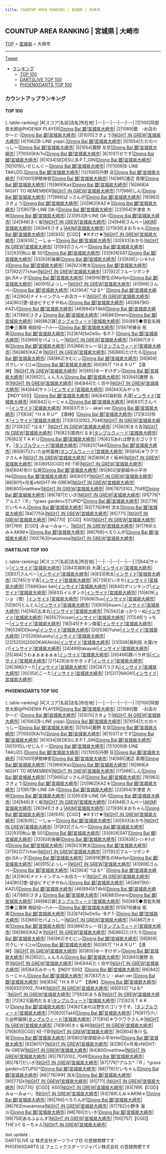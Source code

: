 ```yaml
---
title: COUNTUP AREA RANKING | 宮城県 | 大崎市
---
```

## COUNTUP AREA RANKING | 宮城県 | 大崎市

[TOP](/darts/rank/) > [宮城県](/darts/rank/宮城県/) > 大崎市

___

<a href="https://twitter.com/share?ref_src=twsrc%5Etfw" data-text="COUNTUP AREA RANKING | 宮城県大崎市" class="twitter-share-button" data-hashtags="DARTSLIVE,PHOENIXDARTS,darts,ダーツ" data-show-count="false">Tweet</a>

* [ランキング](#カウントアップランキング)
    * [TOP 100](#top-100)
    * [DARTSLIVE TOP 100](#dartslive-top-100)
    * [PHOENIXDARTS TOP 100](#phoenixdarts-top-100)

### カウントアップランキング

#### TOP 100



{:.table-ranking}
|#|スコア|名前|店名|所在地|
|---|---|---|---|---|
|1|1100|<span class="rank-name-pd">阿部悠太郎@PHOENIX PLAYER</span>|<a href="https://vs.phoenixdarts.com/jp/shop/shopDetailInfo/s_70649?s_seq=70649">Dining Bal 銀</a>|<a href="/darts/rank/宮城県/大崎市">宮城県大崎市</a>|
|2|1089|<span class="rank-name-pd">銀　-お店のか〜ど-</span>|<a href="https://vs.phoenixdarts.com/jp/shop/shopDetailInfo/s_70649?s_seq=70649">Dining Bal 銀</a>|<a href="/darts/rank/宮城県/大崎市">宮城県大崎市</a>|
|3|1070|<span class="rank-name-pd">さきょう</span>|<a href="https://vs.phoenixdarts.com/jp/shop/shopDetailInfo/s_10417?s_seq=10417">NIGHT IN GREW</a>|<a href="/darts/rank/宮城県/大崎市">宮城県大崎市</a>|
|4|1062|<span class="rank-name-pd">B-LINE yoppi.</span>|<a href="https://vs.phoenixdarts.com/jp/shop/shopDetailInfo/s_70649?s_seq=70649">Dining Bal 銀</a>|<a href="/darts/rank/宮城県/大崎市">宮城県大崎市</a>|
|5|1054|<span class="rank-name-pd">ただのべっしー</span>|<a href="https://vs.phoenixdarts.com/jp/shop/shopDetailInfo/s_70649?s_seq=70649">Dining Bal 銀</a>|<a href="/darts/rank/宮城県/大崎市">宮城県大崎市</a>|
|5|1054|<span class="rank-name-pd"><span class="pro-icon-pd"></span>鹿野 左京</span>|<a href="https://vs.phoenixdarts.com/jp/shop/shopDetailInfo/s_70649?s_seq=70649">Dining Bal 銀</a>|<a href="/darts/rank/宮城県/大崎市">宮城県大崎市</a>|
|7|1050|<span class="rank-name-pd">KAiTo</span>|<a href="https://vs.phoenixdarts.com/jp/shop/shopDetailInfo/s_70649?s_seq=70649">Dining Bal 銀</a>|<a href="/darts/rank/宮城県/大崎市">宮城県大崎市</a>|
|8|1037|<span class="rank-name-pd">せです</span>|<a href="https://vs.phoenixdarts.com/jp/shop/shopDetailInfo/s_70649?s_seq=70649">Dining Bal 銀</a>|<a href="/darts/rank/宮城県/大崎市">宮城県大崎市</a>|
|9|1034|<span class="rank-name-pd">SEDESU_B.P.T_GIN</span>|<a href="https://vs.phoenixdarts.com/jp/shop/shopDetailInfo/s_70649?s_seq=70649">Dining Bal 銀</a>|<a href="/darts/rank/宮城県/大崎市">宮城県大崎市</a>|
|10|1015|<span class="rank-name-pd">いせじんぐー</span>|<a href="https://vs.phoenixdarts.com/jp/shop/shopDetailInfo/s_70649?s_seq=70649">Dining Bal 銀</a>|<a href="/darts/rank/宮城県/大崎市">宮城県大崎市</a>|
|11|1009|<span class="rank-name-pd">B-LINE TAKUZO.</span>|<a href="https://vs.phoenixdarts.com/jp/shop/shopDetailInfo/s_70649?s_seq=70649">Dining Bal 銀</a>|<a href="/darts/rank/宮城県/大崎市">宮城県大崎市</a>|
|12|1005|<span class="rank-name-pd"><span class="pro-icon-pd"></span>丹野 亘</span>|<a href="https://vs.phoenixdarts.com/jp/shop/shopDetailInfo/s_70649?s_seq=70649">Dining Bal 銀</a>|<a href="/darts/rank/宮城県/大崎市">宮城県大崎市</a>|
|13|1001|<span class="rank-name-pd">伊勢神宮</span>|<a href="https://vs.phoenixdarts.com/jp/shop/shopDetailInfo/s_70649?s_seq=70649">Dining Bal 銀</a>|<a href="/darts/rank/宮城県/大崎市">宮城県大崎市</a>|
|14|985|<span class="rank-name-pd">渡辺 真理</span>|<a href="https://vs.phoenixdarts.com/jp/shop/shopDetailInfo/s_70649?s_seq=70649">Dining Bal 銀</a>|<a href="/darts/rank/宮城県/大崎市">宮城県大崎市</a>|
|15|969|<span class="rank-name-pd">Kaz</span>|<a href="https://vs.phoenixdarts.com/jp/shop/shopDetailInfo/s_70649?s_seq=70649">Dining Bal 銀</a>|<a href="/darts/rank/宮城県/大崎市">宮城県大崎市</a>|
|16|968|<span class="rank-name-pd">A NIGHT TO REMEMBER</span>|<a href="https://vs.phoenixdarts.com/jp/shop/shopDetailInfo/s_10417?s_seq=10417">NIGHT IN GREW</a>|<a href="/darts/rank/宮城県/大崎市">宮城県大崎市</a>|
|17|966|<span class="rank-name-pd">しん</span>|<a href="https://vs.phoenixdarts.com/jp/shop/shopDetailInfo/s_70649?s_seq=70649">Dining Bal 銀</a>|<a href="/darts/rank/宮城県/大崎市">宮城県大崎市</a>|
|17|966|<span class="rank-name-pd">ばっさん＠</span>|<a href="https://vs.phoenixdarts.com/jp/shop/shopDetailInfo/s_70649?s_seq=70649">Dining Bal 銀</a>|<a href="/darts/rank/宮城県/大崎市">宮城県大崎市</a>|
|19|963|<span class="rank-name-pd">さきょう</span>|<a href="https://vs.phoenixdarts.com/jp/shop/shopDetailInfo/s_70649?s_seq=70649">Dining Bal 銀</a>|<a href="/darts/rank/宮城県/大崎市">宮城県大崎市</a>|
|20|962|<span class="rank-name-pd">KAZ☆</span>|<a href="https://vs.phoenixdarts.com/jp/shop/shopDetailInfo/s_70649?s_seq=70649">Dining Bal 銀</a>|<a href="/darts/rank/宮城県/大崎市">宮城県大崎市</a>|
|21|957|<span class="rank-name-pd">B-LINE  DA-I</span>|<a href="https://vs.phoenixdarts.com/jp/shop/shopDetailInfo/s_70649?s_seq=70649">Dining Bal 銀</a>|<a href="/darts/rank/宮城県/大崎市">宮城県大崎市</a>|
|22|954|<span class="rank-name-pd">宇津宮 大地</span>|<a href="https://vs.phoenixdarts.com/jp/shop/shopDetailInfo/s_70649?s_seq=70649">Dining Bal 銀</a>|<a href="/darts/rank/宮城県/大崎市">宮城県大崎市</a>|
|23|953|<span class="rank-name-pd">B-LINE DA-I</span>|<a href="https://vs.phoenixdarts.com/jp/shop/shopDetailInfo/s_70649?s_seq=70649">Dining Bal 銀</a>|<a href="/darts/rank/宮城県/大崎市">宮城県大崎市</a>|
|24|948|<span class="rank-name-pd">きく坂</span>|<a href="https://vs.phoenixdarts.com/jp/shop/shopDetailInfo/s_10417?s_seq=10417">NIGHT IN GREW</a>|<a href="/darts/rank/宮城県/大崎市">宮城県大崎市</a>|
|24|948|<span class="rank-name-pd">さんぺー</span>|<a href="https://vs.phoenixdarts.com/jp/shop/shopDetailInfo/s_94893?s_seq=94893">AKIM</a>|<a href="/darts/rank/宮城県/大崎市">宮城県大崎市</a>|
|26|941|<span class="rank-name-pd">さきょ</span>|<a href="https://vs.phoenixdarts.com/jp/shop/shopDetailInfo/s_94893?s_seq=94893">AKIM</a>|<a href="/darts/rank/宮城県/大崎市">宮城県大崎市</a>|
|27|936|<span class="rank-name-pd">まおちゃん</span>|<a href="https://vs.phoenixdarts.com/jp/shop/shopDetailInfo/s_70649?s_seq=70649">Dining Bal 銀</a>|<a href="/darts/rank/宮城県/大崎市">宮城県大崎市</a>|
|28|935|<span class="rank-name-pd">【CGD】★Kすけ★</span>|<a href="https://vs.phoenixdarts.com/jp/shop/shopDetailInfo/s_10417?s_seq=10417">NIGHT IN GREW</a>|<a href="/darts/rank/宮城県/大崎市">宮城県大崎市</a>|
|28|935|<span class="rank-name-pd">こーしゅー</span>|<a href="https://vs.phoenixdarts.com/jp/shop/shopDetailInfo/s_70649?s_seq=70649">Dining Bal 銀</a>|<a href="/darts/rank/宮城県/大崎市">宮城県大崎市</a>|
|30|933|<span class="rank-name-pd">おかち</span>|<a href="https://vs.phoenixdarts.com/jp/shop/shopDetailInfo/s_10417?s_seq=10417">NIGHT IN GREW</a>|<a href="/darts/rank/宮城県/大崎市">宮城県大崎市</a>|
|31|932|<span class="rank-name-pd">さんぺー</span>|<a href="https://vs.phoenixdarts.com/jp/shop/shopDetailInfo/s_70649?s_seq=70649">Dining Bal 銀</a>|<a href="/darts/rank/宮城県/大崎市">宮城県大崎市</a>|
|32|931|<span class="rank-name-pd">秋山 敏  501</span>|<a href="https://vs.phoenixdarts.com/jp/shop/shopDetailInfo/s_70649?s_seq=70649">Dining Bal 銀</a>|<a href="/darts/rank/宮城県/大崎市">宮城県大崎市</a>|
|33|928|<span class="rank-name-pd">SAT</span>|<a href="https://vs.phoenixdarts.com/jp/shop/shopDetailInfo/s_70649?s_seq=70649">Dining Bal 銀</a>|<a href="/darts/rank/宮城県/大崎市">宮城県大崎市</a>|
|33|928|<span class="rank-name-pd">後藤</span>|<a href="https://vs.phoenixdarts.com/jp/shop/shopDetailInfo/s_70649?s_seq=70649">Dining Bal 銀</a>|<a href="/darts/rank/宮城県/大崎市">宮城県大崎市</a>|
|33|928|<span class="rank-name-pd">ｺｰｼﾝ☆ﾁｮｾﾖ</span>|<a href="https://vs.phoenixdarts.com/jp/shop/shopDetailInfo/s_70649?s_seq=70649">Dining Bal 銀</a>|<a href="/darts/rank/宮城県/大崎市">宮城県大崎市</a>|
|36|923|<span class="rank-name-pd">修太</span>|<a href="https://vs.phoenixdarts.com/jp/shop/shopDetailInfo/s_70649?s_seq=70649">Dining Bal 銀</a>|<a href="/darts/rank/宮城県/大崎市">宮城県大崎市</a>|
|37|922|<span class="rank-name-pd">77chan</span>|<a href="https://vs.phoenixdarts.com/jp/shop/shopDetailInfo/s_10417?s_seq=10417">NIGHT IN GREW</a>|<a href="/darts/rank/宮城県/大崎市">宮城県大崎市</a>|
|37|922|<span class="rank-name-pd">フルーツポンチ@LiSAッ子</span>|<a href="https://vs.phoenixdarts.com/jp/shop/shopDetailInfo/s_70649?s_seq=70649">Dining Bal 銀</a>|<a href="/darts/rank/宮城県/大崎市">宮城県大崎市</a>|
|39|916|<span class="rank-name-pd">野生のMarilyn</span>|<a href="https://vs.phoenixdarts.com/jp/shop/shopDetailInfo/s_70649?s_seq=70649">Dining Bal 銀</a>|<a href="/darts/rank/宮城県/大崎市">宮城県大崎市</a>|
|40|915|<span class="rank-name-pd">よっしー</span>|<a href="https://vs.phoenixdarts.com/jp/shop/shopDetailInfo/s_10417?s_seq=10417">NIGHT IN GREW</a>|<a href="/darts/rank/宮城県/大崎市">宮城県大崎市</a>|
|41|906|<span class="rank-name-pd">さんぺ~</span>|<a href="https://vs.phoenixdarts.com/jp/shop/shopDetailInfo/s_70649?s_seq=70649">Dining Bal 銀</a>|<a href="/darts/rank/宮城県/大崎市">宮城県大崎市</a>|
|42|904|<span class="rank-name-pd">‪ﾟ†はる† ﾟ</span>|<a href="https://vs.phoenixdarts.com/jp/shop/shopDetailInfo/s_70649?s_seq=70649">Dining Bal 銀</a>|<a href="/darts/rank/宮城県/大崎市">宮城県大崎市</a>|
|42|904|<span class="rank-name-pd">ナイトイングルーお店カード</span>|<a href="https://vs.phoenixdarts.com/jp/shop/shopDetailInfo/s_10417?s_seq=10417">NIGHT IN GREW</a>|<a href="/darts/rank/宮城県/大崎市">宮城県大崎市</a>|
|44|902|<span class="rank-name-pd">使-徒@ビチビチやねん</span>|<a href="https://vs.phoenixdarts.com/jp/shop/shopDetailInfo/s_70649?s_seq=70649">Dining Bal 銀</a>|<a href="/darts/rank/宮城県/大崎市">宮城県大崎市</a>|
|45|897|<span class="rank-name-pd">KG-KAZU</span>|<a href="https://vs.phoenixdarts.com/jp/shop/shopDetailInfo/s_70649?s_seq=70649">Dining Bal 銀</a>|<a href="/darts/rank/宮城県/大崎市">宮城県大崎市</a>|
|46|894|<span class="rank-name-pd">δT4kδ</span>|<a href="https://vs.phoenixdarts.com/jp/shop/shopDetailInfo/s_70649?s_seq=70649">Dining Bal 銀</a>|<a href="/darts/rank/宮城県/大崎市">宮城県大崎市</a>|
|47|885|<span class="rank-name-pd">さきょ</span>|<a href="https://vs.phoenixdarts.com/jp/shop/shopDetailInfo/s_70649?s_seq=70649">Dining Bal 銀</a>|<a href="/darts/rank/宮城県/大崎市">宮城県大崎市</a>|
|48|883|<span class="rank-name-pd">mero</span>|<a href="https://vs.phoenixdarts.com/jp/shop/shopDetailInfo/s_70649?s_seq=70649">Dining Bal 銀</a>|<a href="/darts/rank/宮城県/大崎市">宮城県大崎市</a>|
|49|882|<span class="rank-name-pd">甚</span>|<a href="https://vs.phoenixdarts.com/jp/shop/shopDetailInfo/s_90076?s_seq=90076">タンブルウィード</a>|<a href="/darts/rank/宮城県/大崎市">宮城県大崎市</a>|
|50|881|<span class="rank-name-pd">◆青髭矢賊団◆三番隊 相談役―ｱｯｷｰ―</span>|<a href="https://vs.phoenixdarts.com/jp/shop/shopDetailInfo/s_70649?s_seq=70649">Dining Bal 銀</a>|<a href="/darts/rank/宮城県/大崎市">宮城県大崎市</a>|
|51|879|<span class="rank-name-pd">蜂谷 拓美</span>|<a href="https://vs.phoenixdarts.com/jp/shop/shopDetailInfo/s_70649?s_seq=70649">Dining Bal 銀</a>|<a href="/darts/rank/宮城県/大崎市">宮城県大崎市</a>|
|52|874|<span class="rank-name-pd">SeDeSu  -B.P.T-</span>|<a href="https://vs.phoenixdarts.com/jp/shop/shopDetailInfo/s_70649?s_seq=70649">Dining Bal 銀</a>|<a href="/darts/rank/宮城県/大崎市">宮城県大崎市</a>|
|53|869|<span class="rank-name-pd">セパよっしー</span>|<a href="https://vs.phoenixdarts.com/jp/shop/shopDetailInfo/s_10417?s_seq=10417">NIGHT IN GREW</a>|<a href="/darts/rank/宮城県/大崎市">宮城県大崎市</a>|
|54|867|<span class="rank-name-pd">きく坂</span>|<a href="https://vs.phoenixdarts.com/jp/shop/shopDetailInfo/s_70649?s_seq=70649">Dining Bal 銀</a>|<a href="/darts/rank/宮城県/大崎市">宮城県大崎市</a>|
|55|866|<span class="rank-name-pd">カレー豆</span>|<a href="https://vs.phoenixdarts.com/jp/shop/shopDetailInfo/s_90076?s_seq=90076">タンブルウィード</a>|<a href="/darts/rank/宮城県/大崎市">宮城県大崎市</a>|
|56|865|<span class="rank-name-pd">KAZ☆</span>|<a href="https://vs.phoenixdarts.com/jp/shop/shopDetailInfo/s_10417?s_seq=10417">NIGHT IN GREW</a>|<a href="/darts/rank/宮城県/大崎市">宮城県大崎市</a>|
|56|865|<span class="rank-name-pd">たけたろ</span>|<a href="https://vs.phoenixdarts.com/jp/shop/shopDetailInfo/s_70649?s_seq=70649">Dining Bal 銀</a>|<a href="/darts/rank/宮城県/大崎市">宮城県大崎市</a>|
|58|862|<span class="rank-name-pd">きむにぃ</span>|<a href="https://vs.phoenixdarts.com/jp/shop/shopDetailInfo/s_70649?s_seq=70649">Dining Bal 銀</a>|<a href="/darts/rank/宮城県/大崎市">宮城県大崎市</a>|
|59|859|<span class="rank-name-pd">ガク(｡-∀-)ﾆﾋｗ</span>|<a href="https://vs.phoenixdarts.com/jp/shop/shopDetailInfo/s_70649?s_seq=70649">Dining Bal 銀</a>|<a href="/darts/rank/宮城県/大崎市">宮城県大崎市</a>|
|60|857|<span class="rank-name-pd">ﾟ†ＨＡＲＵ†ﾟ【酒神】</span>|<a href="https://vs.phoenixdarts.com/jp/shop/shopDetailInfo/s_10417?s_seq=10417">NIGHT IN GREW</a>|<a href="/darts/rank/宮城県/大崎市">宮城県大崎市</a>|
|61|855|<span class="rank-name-pd">ゆーすけポン</span>|<a href="https://vs.phoenixdarts.com/jp/shop/shopDetailInfo/s_70649?s_seq=70649">Dining Bal 銀</a>|<a href="/darts/rank/宮城県/大崎市">宮城県大崎市</a>|
|62|852|<span class="rank-name-pd">しぇんろん</span>|<a href="https://vs.phoenixdarts.com/jp/shop/shopDetailInfo/s_70649?s_seq=70649">Dining Bal 銀</a>|<a href="/darts/rank/宮城県/大崎市">宮城県大崎市</a>|
|63|845|<span class="rank-name-pd"><span class="pro-icon-pd"></span>鹿野 左京</span>|<a href="https://vs.phoenixdarts.com/jp/shop/shopDetailInfo/s_10417?s_seq=10417">NIGHT IN GREW</a>|<a href="/darts/rank/宮城県/大崎市">宮城県大崎市</a>|
|64|844|<span class="rank-name-pd">たく坊や</span>|<a href="https://vs.phoenixdarts.com/jp/shop/shopDetailInfo/s_10417?s_seq=10417">NIGHT IN GREW</a>|<a href="/darts/rank/宮城県/大崎市">宮城県大崎市</a>|
|64|844|<span class="rank-name-dl">サトシ</span>|<a href="https://search.dartslive.com/jp/shop/e9b324552d01015a0d9b047a20a7ba1e">インサイド</a>|<a href="/darts/rank/宮城県/大崎市">宮城県大崎市</a>|
|66|843|<span class="rank-name-pd">みやっち【INDY&#x27;SSS】</span>|<a href="https://vs.phoenixdarts.com/jp/shop/shopDetailInfo/s_70649?s_seq=70649">Dining Bal 銀</a>|<a href="/darts/rank/宮城県/大崎市">宮城県大崎市</a>|
|66|843|<span class="rank-name-dl">祖利目 大晟</span>|<a href="https://search.dartslive.com/jp/shop/e9b324552d01015a0d9b047a20a7ba1e">インサイド</a>|<a href="/darts/rank/宮城県/大崎市">宮城県大崎市</a>|
|68|842|<span class="rank-name-pd">らーじゃん</span>|<a href="https://vs.phoenixdarts.com/jp/shop/shopDetailInfo/s_70649?s_seq=70649">Dining Bal 銀</a>|<a href="/darts/rank/宮城県/大崎市">宮城県大崎市</a>|
|69|837|<span class="rank-name-dl">さんぺー</span>|<a href="https://search.dartslive.com/jp/shop/e9b324552d01015a0d9b047a20a7ba1e">インサイド</a>|<a href="/darts/rank/宮城県/大崎市">宮城県大崎市</a>|
|69|837|<span class="rank-name-pd">カン・akari ver.</span>|<a href="https://vs.phoenixdarts.com/jp/shop/shopDetailInfo/s_70649?s_seq=70649">Dining Bal 銀</a>|<a href="/darts/rank/宮城県/大崎市">宮城県大崎市</a>|
|71|834|<span class="rank-name-pd">ﾟ†ＨＡＲＵ†ﾟ【酒神】</span>|<a href="https://vs.phoenixdarts.com/jp/shop/shopDetailInfo/s_70649?s_seq=70649">Dining Bal 銀</a>|<a href="/darts/rank/宮城県/大崎市">宮城県大崎市</a>|
|72|833|<span class="rank-name-dl">伶太</span>|<a href="https://search.dartslive.com/jp/shop/e9b324552d01015a0d9b047a20a7ba1e">インサイド</a>|<a href="/darts/rank/宮城県/大崎市">宮城県大崎市</a>|
|73|832|<span class="rank-name-pd">0102_7048</span>|<a href="https://vs.phoenixdarts.com/jp/shop/shopDetailInfo/s_10417?s_seq=10417">NIGHT IN GREW</a>|<a href="/darts/rank/宮城県/大崎市">宮城県大崎市</a>|
|73|832|<span class="rank-name-pd">‪ﾟ†はる† ﾟ</span>|<a href="https://vs.phoenixdarts.com/jp/shop/shopDetailInfo/s_10417?s_seq=10417">NIGHT IN GREW</a>|<a href="/darts/rank/宮城県/大崎市">宮城県大崎市</a>|
|75|829|<span class="rank-name-pd">まろ吉</span>|<a href="https://vs.phoenixdarts.com/jp/shop/shopDetailInfo/s_10417?s_seq=10417">NIGHT IN GREW</a>|<a href="/darts/rank/宮城県/大崎市">宮城県大崎市</a>|
|76|823|<span class="rank-name-pd">筋肉だるま</span>|<a href="https://vs.phoenixdarts.com/jp/shop/shopDetailInfo/s_90076?s_seq=90076">タンブルウィード</a>|<a href="/darts/rank/宮城県/大崎市">宮城県大崎市</a>|
|76|823|<span class="rank-name-pd">ＴＡＫＵ</span>|<a href="https://vs.phoenixdarts.com/jp/shop/shopDetailInfo/s_70649?s_seq=70649">Dining Bal 銀</a>|<a href="/darts/rank/宮城県/大崎市">宮城県大崎市</a>|
|78|821|<span class="rank-name-pd">あれは野生のゴリラです。</span>|<a href="https://vs.phoenixdarts.com/jp/shop/shopDetailInfo/s_90076?s_seq=90076">タンブルウィード</a>|<a href="/darts/rank/宮城県/大崎市">宮城県大崎市</a>|
|79|820|<span class="rank-name-pd">Takδ</span>|<a href="https://vs.phoenixdarts.com/jp/shop/shopDetailInfo/s_70649?s_seq=70649">Dining Bal 銀</a>|<a href="/darts/rank/宮城県/大崎市">宮城県大崎市</a>|
|80|817|<span class="rank-name-pd">けいた@熊猫族</span>|<a href="https://vs.phoenixdarts.com/jp/shop/shopDetailInfo/s_90076?s_seq=90076">タンブルウィード</a>|<a href="/darts/rank/宮城県/大崎市">宮城県大崎市</a>|
|81|814|<span class="rank-name-pd">☆ワクワクさん☆</span>|<a href="https://vs.phoenixdarts.com/jp/shop/shopDetailInfo/s_10417?s_seq=10417">NIGHT IN GREW</a>|<a href="/darts/rank/宮城県/大崎市">宮城県大崎市</a>|
|82|809|<span class="rank-name-pd">きく坂46</span>|<a href="https://vs.phoenixdarts.com/jp/shop/shopDetailInfo/s_10417?s_seq=10417">NIGHT IN GREW</a>|<a href="/darts/rank/宮城県/大崎市">宮城県大崎市</a>|
|83|805|<span class="rank-name-pd">[CGD] KE-T@</span>|<a href="https://vs.phoenixdarts.com/jp/shop/shopDetailInfo/s_10417?s_seq=10417">NIGHT IN GREW</a>|<a href="/darts/rank/宮城県/大崎市">宮城県大崎市</a>|
|84|804|<span class="rank-name-pd"><span class="pro-icon-pd"></span>寺川 弘晃</span>|<a href="https://vs.phoenixdarts.com/jp/shop/shopDetailInfo/s_70649?s_seq=70649">Dining Bal 銀</a>|<a href="/darts/rank/宮城県/大崎市">宮城県大崎市</a>|
|85|802|<span class="rank-name-pd">安部組㊥小平㊥Hei</span>|<a href="https://vs.phoenixdarts.com/jp/shop/shopDetailInfo/s_70649?s_seq=70649">Dining Bal 銀</a>|<a href="/darts/rank/宮城県/大崎市">宮城県大崎市</a>|
|86|801|<span class="rank-name-pd">Y</span>|<a href="https://vs.phoenixdarts.com/jp/shop/shopDetailInfo/s_10417?s_seq=10417">NIGHT IN GREW</a>|<a href="/darts/rank/宮城県/大崎市">宮城県大崎市</a>|
|86|801|<span class="rank-name-pd">⭐︎月兎⭐︎NIGHT-IN-GREW</span>|<a href="https://vs.phoenixdarts.com/jp/shop/shopDetailInfo/s_10417?s_seq=10417">NIGHT IN GREW</a>|<a href="/darts/rank/宮城県/大崎市">宮城県大崎市</a>|
|88|800|<span class="rank-name-pd">matthew</span>|<a href="https://vs.phoenixdarts.com/jp/shop/shopDetailInfo/s_10417?s_seq=10417">NIGHT IN GREW</a>|<a href="/darts/rank/宮城県/大崎市">宮城県大崎市</a>|
|89|787|<span class="rank-name-pd">0102_7048</span>|<a href="https://vs.phoenixdarts.com/jp/shop/shopDetailInfo/s_70649?s_seq=70649">Dining Bal 銀</a>|<a href="/darts/rank/宮城県/大崎市">宮城県大崎市</a>|
|89|787|<span class="rank-name-pd">だいき</span>|<a href="https://vs.phoenixdarts.com/jp/shop/shopDetailInfo/s_10417?s_seq=10417">NIGHT IN GREW</a>|<a href="/darts/rank/宮城県/大崎市">宮城県大崎市</a>|
|91|779|<span class="rank-name-pd">†アルエ†『Ｒ』†grass garden×STUPID†</span>|<a href="https://vs.phoenixdarts.com/jp/shop/shopDetailInfo/s_70649?s_seq=70649">Dining Bal 銀</a>|<a href="/darts/rank/宮城県/大崎市">宮城県大崎市</a>|
|92|776|<span class="rank-name-pd">だいちゃん</span>|<a href="https://vs.phoenixdarts.com/jp/shop/shopDetailInfo/s_70649?s_seq=70649">Dining Bal 銀</a>|<a href="/darts/rank/宮城県/大崎市">宮城県大崎市</a>|
|92|776|<span class="rank-name-pd">中村 涼太</span>|<a href="https://vs.phoenixdarts.com/jp/shop/shopDetailInfo/s_70649?s_seq=70649">Dining Bal 銀</a>|<a href="/darts/rank/宮城県/大崎市">宮城県大崎市</a>|
|94|775|<span class="rank-name-pd">k</span>|<a href="https://vs.phoenixdarts.com/jp/shop/shopDetailInfo/s_10417?s_seq=10417">NIGHT IN GREW</a>|<a href="/darts/rank/宮城県/大崎市">宮城県大崎市</a>|
|95|771|<span class="rank-name-pd">.</span>|<a href="https://vs.phoenixdarts.com/jp/shop/shopDetailInfo/s_10417?s_seq=10417">NIGHT IN GREW</a>|<a href="/darts/rank/宮城県/大崎市">宮城県大崎市</a>|
|96|770|<span class="rank-name-pd">【CGD】K00</span>|<a href="https://vs.phoenixdarts.com/jp/shop/shopDetailInfo/s_10417?s_seq=10417">NIGHT IN GREW</a>|<a href="/darts/rank/宮城県/大崎市">宮城県大崎市</a>|
|97|769|<span class="rank-name-pd">【CGD】みゅーみゅー。</span>|<a href="https://vs.phoenixdarts.com/jp/shop/shopDetailInfo/s_10417?s_seq=10417">NIGHT IN GREW</a>|<a href="/darts/rank/宮城県/大崎市">宮城県大崎市</a>|
|97|769|<span class="rank-name-pd">えみ＊AKIM＊</span>|<a href="https://vs.phoenixdarts.com/jp/shop/shopDetailInfo/s_70649?s_seq=70649">Dining Bal 銀</a>|<a href="/darts/rank/宮城県/大崎市">宮城県大崎市</a>|
|99|768|<span class="rank-name-pd">べろりんが</span>|<a href="https://vs.phoenixdarts.com/jp/shop/shopDetailInfo/s_70649?s_seq=70649">Dining Bal 銀</a>|<a href="/darts/rank/宮城県/大崎市">宮城県大崎市</a>|
|100|763|<span class="rank-name-pd">masamasa</span>|<a href="https://vs.phoenixdarts.com/jp/shop/shopDetailInfo/s_10417?s_seq=10417">NIGHT IN GREW</a>|<a href="/darts/rank/宮城県/大崎市">宮城県大崎市</a>|


#### DARTSLIVE TOP 100



{:.table-ranking}
|#|スコア|名前|店名|所在地|
|---|---|---|---|---|
|1|844|<span class="rank-name-dl">サトシ</span>|<a href="https://search.dartslive.com/jp/shop/e9b324552d01015a0d9b047a20a7ba1e">インサイド</a>|<a href="/darts/rank/宮城県/大崎市">宮城県大崎市</a>|
|2|843|<span class="rank-name-dl">祖利目 大晟</span>|<a href="https://search.dartslive.com/jp/shop/e9b324552d01015a0d9b047a20a7ba1e">インサイド</a>|<a href="/darts/rank/宮城県/大崎市">宮城県大崎市</a>|
|3|837|<span class="rank-name-dl">さんぺー</span>|<a href="https://search.dartslive.com/jp/shop/e9b324552d01015a0d9b047a20a7ba1e">インサイド</a>|<a href="/darts/rank/宮城県/大崎市">宮城県大崎市</a>|
|4|833|<span class="rank-name-dl">伶太</span>|<a href="https://search.dartslive.com/jp/shop/e9b324552d01015a0d9b047a20a7ba1e">インサイド</a>|<a href="/darts/rank/宮城県/大崎市">宮城県大崎市</a>|
|5|745|<span class="rank-name-dl">カマ吉</span>|<a href="https://search.dartslive.com/jp/shop/e9b324552d01015a0d9b047a20a7ba1e">インサイド</a>|<a href="/darts/rank/宮城県/大崎市">宮城県大崎市</a>|
|6|729|<span class="rank-name-dl">だいきち</span>|<a href="https://search.dartslive.com/jp/shop/e9b324552d01015a0d9b047a20a7ba1e">インサイド</a>|<a href="/darts/rank/宮城県/大崎市">宮城県大崎市</a>|
|7|686|<span class="rank-name-dl">ken ken</span>|<a href="https://search.dartslive.com/jp/shop/e9b324552d01015a0d9b047a20a7ba1e">インサイド</a>|<a href="/darts/rank/宮城県/大崎市">宮城県大崎市</a>|
|8|640|<span class="rank-name-dl">ポリンキング</span>|<a href="https://search.dartslive.com/jp/shop/e9b324552d01015a0d9b047a20a7ba1e">インサイド</a>|<a href="/darts/rank/宮城県/大崎市">宮城県大崎市</a>|
|9|633|<span class="rank-name-dl">イルダンホ</span>|<a href="https://search.dartslive.com/jp/shop/e9b324552d01015a0d9b047a20a7ba1e">インサイド</a>|<a href="/darts/rank/宮城県/大崎市">宮城県大崎市</a>|
|10|609|<span class="rank-name-dl">ょぃｐ（借）</span>|<a href="https://search.dartslive.com/jp/shop/e9b324552d01015a0d9b047a20a7ba1e">インサイド</a>|<a href="/darts/rank/宮城県/大崎市">宮城県大崎市</a>|
|11|606|<span class="rank-name-dl">Suu</span>|<a href="https://search.dartslive.com/jp/shop/e9b324552d01015a0d9b047a20a7ba1e">インサイド</a>|<a href="/darts/rank/宮城県/大崎市">宮城県大崎市</a>|
|12|601|<span class="rank-name-dl">とんとん</span>|<a href="https://search.dartslive.com/jp/shop/e9b324552d01015a0d9b047a20a7ba1e">インサイド</a>|<a href="/darts/rank/宮城県/大崎市">宮城県大崎市</a>|
|13|600|<span class="rank-name-dl">Asami.</span>|<a href="https://search.dartslive.com/jp/shop/e9b324552d01015a0d9b047a20a7ba1e">インサイド</a>|<a href="/darts/rank/宮城県/大崎市">宮城県大崎市</a>|
|14|592|<span class="rank-name-dl">五本丸</span>|<a href="https://search.dartslive.com/jp/shop/e9b324552d01015a0d9b047a20a7ba1e">インサイド</a>|<a href="/darts/rank/宮城県/大崎市">宮城県大崎市</a>|
|15|562|<span class="rank-name-dl">あっかりーぬ</span>|<a href="https://search.dartslive.com/jp/shop/e9b324552d01015a0d9b047a20a7ba1e">インサイド</a>|<a href="/darts/rank/宮城県/大崎市">宮城県大崎市</a>|
|16|557|<span class="rank-name-dl">Ocean</span>|<a href="https://search.dartslive.com/jp/shop/e9b324552d01015a0d9b047a20a7ba1e">インサイド</a>|<a href="/darts/rank/宮城県/大崎市">宮城県大崎市</a>|
|17|549|<span class="rank-name-dl">うっちー</span>|<a href="https://search.dartslive.com/jp/shop/e9b324552d01015a0d9b047a20a7ba1e">インサイド</a>|<a href="/darts/rank/宮城県/大崎市">宮城県大崎市</a>|
|18|545|<span class="rank-name-dl">チキン南蛮</span>|<a href="https://search.dartslive.com/jp/shop/e9b324552d01015a0d9b047a20a7ba1e">インサイド</a>|<a href="/darts/rank/宮城県/大崎市">宮城県大崎市</a>|
|19|539|<span class="rank-name-dl">DDkong</span>|<a href="https://search.dartslive.com/jp/shop/e9b324552d01015a0d9b047a20a7ba1e">インサイド</a>|<a href="/darts/rank/宮城県/大崎市">宮城県大崎市</a>|
|20|536|<span class="rank-name-dl">Yuhei</span>|<a href="https://search.dartslive.com/jp/shop/e9b324552d01015a0d9b047a20a7ba1e">インサイド</a>|<a href="/darts/rank/宮城県/大崎市">宮城県大崎市</a>|
|21|528|<span class="rank-name-dl">bluesky</span>|<a href="https://search.dartslive.com/jp/shop/e9b324552d01015a0d9b047a20a7ba1e">インサイド</a>|<a href="/darts/rank/宮城県/大崎市">宮城県大崎市</a>|
|22|525|<span class="rank-name-dl">IQ200OKAKAkids</span>|<a href="https://search.dartslive.com/jp/shop/e9b324552d01015a0d9b047a20a7ba1e">インサイド</a>|<a href="/darts/rank/宮城県/大崎市">宮城県大崎市</a>|
|23|506|<span class="rank-name-dl">祖利目 大晟(セパ</span>|<a href="https://search.dartslive.com/jp/shop/e9b324552d01015a0d9b047a20a7ba1e">インサイド</a>|<a href="/darts/rank/宮城県/大崎市">宮城県大崎市</a>|
|24|499|<span class="rank-name-dl">takayuki</span>|<a href="https://search.dartslive.com/jp/shop/e9b324552d01015a0d9b047a20a7ba1e">インサイド</a>|<a href="/darts/rank/宮城県/大崎市">宮城県大崎市</a>|
|25|484|<span class="rank-name-dl">うわぁぁぁぁぁぁ</span>|<a href="https://search.dartslive.com/jp/shop/e9b324552d01015a0d9b047a20a7ba1e">インサイド</a>|<a href="/darts/rank/宮城県/大崎市">宮城県大崎市</a>|
|26|466|<span class="rank-name-dl">豚バラ弁当</span>|<a href="https://search.dartslive.com/jp/shop/e9b324552d01015a0d9b047a20a7ba1e">インサイド</a>|<a href="/darts/rank/宮城県/大崎市">宮城県大崎市</a>|
|27|426|<span class="rank-name-dl">おかかきっず</span>|<a href="https://search.dartslive.com/jp/shop/e9b324552d01015a0d9b047a20a7ba1e">インサイド</a>|<a href="/darts/rank/宮城県/大崎市">宮城県大崎市</a>|
|28|388|<span class="rank-name-dl">けーた</span>|<a href="https://search.dartslive.com/jp/shop/e9b324552d01015a0d9b047a20a7ba1e">インサイド</a>|<a href="/darts/rank/宮城県/大崎市">宮城県大崎市</a>|
|29|367|<span class="rank-name-dl">うさ丸</span>|<a href="https://search.dartslive.com/jp/shop/e9b324552d01015a0d9b047a20a7ba1e">インサイド</a>|<a href="/darts/rank/宮城県/大崎市">宮城県大崎市</a>|
|30|354|<span class="rank-name-dl">こーた</span>|<a href="https://search.dartslive.com/jp/shop/e9b324552d01015a0d9b047a20a7ba1e">インサイド</a>|<a href="/darts/rank/宮城県/大崎市">宮城県大崎市</a>|
|31|317|<span class="rank-name-dl">NAOKI</span>|<a href="https://search.dartslive.com/jp/shop/e9b324552d01015a0d9b047a20a7ba1e">インサイド</a>|<a href="/darts/rank/宮城県/大崎市">宮城県大崎市</a>|


#### PHOENIXDARTS TOP 100



{:.table-ranking}
|#|スコア|名前|店名|所在地|
|---|---|---|---|---|
|1|1100|<span class="rank-name-pd">阿部悠太郎@PHOENIX PLAYER</span>|<a href="https://vs.phoenixdarts.com/jp/shop/shopDetailInfo/s_70649?s_seq=70649">Dining Bal 銀</a>|<a href="/darts/rank/宮城県/大崎市">宮城県大崎市</a>|
|2|1089|<span class="rank-name-pd">銀　-お店のか〜ど-</span>|<a href="https://vs.phoenixdarts.com/jp/shop/shopDetailInfo/s_70649?s_seq=70649">Dining Bal 銀</a>|<a href="/darts/rank/宮城県/大崎市">宮城県大崎市</a>|
|3|1070|<span class="rank-name-pd">さきょう</span>|<a href="https://vs.phoenixdarts.com/jp/shop/shopDetailInfo/s_10417?s_seq=10417">NIGHT IN GREW</a>|<a href="/darts/rank/宮城県/大崎市">宮城県大崎市</a>|
|4|1062|<span class="rank-name-pd">B-LINE yoppi.</span>|<a href="https://vs.phoenixdarts.com/jp/shop/shopDetailInfo/s_70649?s_seq=70649">Dining Bal 銀</a>|<a href="/darts/rank/宮城県/大崎市">宮城県大崎市</a>|
|5|1054|<span class="rank-name-pd">ただのべっしー</span>|<a href="https://vs.phoenixdarts.com/jp/shop/shopDetailInfo/s_70649?s_seq=70649">Dining Bal 銀</a>|<a href="/darts/rank/宮城県/大崎市">宮城県大崎市</a>|
|5|1054|<span class="rank-name-pd"><span class="pro-icon-pd"></span>鹿野 左京</span>|<a href="https://vs.phoenixdarts.com/jp/shop/shopDetailInfo/s_70649?s_seq=70649">Dining Bal 銀</a>|<a href="/darts/rank/宮城県/大崎市">宮城県大崎市</a>|
|7|1050|<span class="rank-name-pd">KAiTo</span>|<a href="https://vs.phoenixdarts.com/jp/shop/shopDetailInfo/s_70649?s_seq=70649">Dining Bal 銀</a>|<a href="/darts/rank/宮城県/大崎市">宮城県大崎市</a>|
|8|1037|<span class="rank-name-pd">せです</span>|<a href="https://vs.phoenixdarts.com/jp/shop/shopDetailInfo/s_70649?s_seq=70649">Dining Bal 銀</a>|<a href="/darts/rank/宮城県/大崎市">宮城県大崎市</a>|
|9|1034|<span class="rank-name-pd">SEDESU_B.P.T_GIN</span>|<a href="https://vs.phoenixdarts.com/jp/shop/shopDetailInfo/s_70649?s_seq=70649">Dining Bal 銀</a>|<a href="/darts/rank/宮城県/大崎市">宮城県大崎市</a>|
|10|1015|<span class="rank-name-pd">いせじんぐー</span>|<a href="https://vs.phoenixdarts.com/jp/shop/shopDetailInfo/s_70649?s_seq=70649">Dining Bal 銀</a>|<a href="/darts/rank/宮城県/大崎市">宮城県大崎市</a>|
|11|1009|<span class="rank-name-pd">B-LINE TAKUZO.</span>|<a href="https://vs.phoenixdarts.com/jp/shop/shopDetailInfo/s_70649?s_seq=70649">Dining Bal 銀</a>|<a href="/darts/rank/宮城県/大崎市">宮城県大崎市</a>|
|12|1005|<span class="rank-name-pd"><span class="pro-icon-pd"></span>丹野 亘</span>|<a href="https://vs.phoenixdarts.com/jp/shop/shopDetailInfo/s_70649?s_seq=70649">Dining Bal 銀</a>|<a href="/darts/rank/宮城県/大崎市">宮城県大崎市</a>|
|13|1001|<span class="rank-name-pd">伊勢神宮</span>|<a href="https://vs.phoenixdarts.com/jp/shop/shopDetailInfo/s_70649?s_seq=70649">Dining Bal 銀</a>|<a href="/darts/rank/宮城県/大崎市">宮城県大崎市</a>|
|14|985|<span class="rank-name-pd">渡辺 真理</span>|<a href="https://vs.phoenixdarts.com/jp/shop/shopDetailInfo/s_70649?s_seq=70649">Dining Bal 銀</a>|<a href="/darts/rank/宮城県/大崎市">宮城県大崎市</a>|
|15|969|<span class="rank-name-pd">Kaz</span>|<a href="https://vs.phoenixdarts.com/jp/shop/shopDetailInfo/s_70649?s_seq=70649">Dining Bal 銀</a>|<a href="/darts/rank/宮城県/大崎市">宮城県大崎市</a>|
|16|968|<span class="rank-name-pd">A NIGHT TO REMEMBER</span>|<a href="https://vs.phoenixdarts.com/jp/shop/shopDetailInfo/s_10417?s_seq=10417">NIGHT IN GREW</a>|<a href="/darts/rank/宮城県/大崎市">宮城県大崎市</a>|
|17|966|<span class="rank-name-pd">しん</span>|<a href="https://vs.phoenixdarts.com/jp/shop/shopDetailInfo/s_70649?s_seq=70649">Dining Bal 銀</a>|<a href="/darts/rank/宮城県/大崎市">宮城県大崎市</a>|
|17|966|<span class="rank-name-pd">ばっさん＠</span>|<a href="https://vs.phoenixdarts.com/jp/shop/shopDetailInfo/s_70649?s_seq=70649">Dining Bal 銀</a>|<a href="/darts/rank/宮城県/大崎市">宮城県大崎市</a>|
|19|963|<span class="rank-name-pd">さきょう</span>|<a href="https://vs.phoenixdarts.com/jp/shop/shopDetailInfo/s_70649?s_seq=70649">Dining Bal 銀</a>|<a href="/darts/rank/宮城県/大崎市">宮城県大崎市</a>|
|20|962|<span class="rank-name-pd">KAZ☆</span>|<a href="https://vs.phoenixdarts.com/jp/shop/shopDetailInfo/s_70649?s_seq=70649">Dining Bal 銀</a>|<a href="/darts/rank/宮城県/大崎市">宮城県大崎市</a>|
|21|957|<span class="rank-name-pd">B-LINE  DA-I</span>|<a href="https://vs.phoenixdarts.com/jp/shop/shopDetailInfo/s_70649?s_seq=70649">Dining Bal 銀</a>|<a href="/darts/rank/宮城県/大崎市">宮城県大崎市</a>|
|22|954|<span class="rank-name-pd">宇津宮 大地</span>|<a href="https://vs.phoenixdarts.com/jp/shop/shopDetailInfo/s_70649?s_seq=70649">Dining Bal 銀</a>|<a href="/darts/rank/宮城県/大崎市">宮城県大崎市</a>|
|23|953|<span class="rank-name-pd">B-LINE DA-I</span>|<a href="https://vs.phoenixdarts.com/jp/shop/shopDetailInfo/s_70649?s_seq=70649">Dining Bal 銀</a>|<a href="/darts/rank/宮城県/大崎市">宮城県大崎市</a>|
|24|948|<span class="rank-name-pd">きく坂</span>|<a href="https://vs.phoenixdarts.com/jp/shop/shopDetailInfo/s_10417?s_seq=10417">NIGHT IN GREW</a>|<a href="/darts/rank/宮城県/大崎市">宮城県大崎市</a>|
|24|948|<span class="rank-name-pd">さんぺー</span>|<a href="https://vs.phoenixdarts.com/jp/shop/shopDetailInfo/s_94893?s_seq=94893">AKIM</a>|<a href="/darts/rank/宮城県/大崎市">宮城県大崎市</a>|
|26|941|<span class="rank-name-pd">さきょ</span>|<a href="https://vs.phoenixdarts.com/jp/shop/shopDetailInfo/s_94893?s_seq=94893">AKIM</a>|<a href="/darts/rank/宮城県/大崎市">宮城県大崎市</a>|
|27|936|<span class="rank-name-pd">まおちゃん</span>|<a href="https://vs.phoenixdarts.com/jp/shop/shopDetailInfo/s_70649?s_seq=70649">Dining Bal 銀</a>|<a href="/darts/rank/宮城県/大崎市">宮城県大崎市</a>|
|28|935|<span class="rank-name-pd">【CGD】★Kすけ★</span>|<a href="https://vs.phoenixdarts.com/jp/shop/shopDetailInfo/s_10417?s_seq=10417">NIGHT IN GREW</a>|<a href="/darts/rank/宮城県/大崎市">宮城県大崎市</a>|
|28|935|<span class="rank-name-pd">こーしゅー</span>|<a href="https://vs.phoenixdarts.com/jp/shop/shopDetailInfo/s_70649?s_seq=70649">Dining Bal 銀</a>|<a href="/darts/rank/宮城県/大崎市">宮城県大崎市</a>|
|30|933|<span class="rank-name-pd">おかち</span>|<a href="https://vs.phoenixdarts.com/jp/shop/shopDetailInfo/s_10417?s_seq=10417">NIGHT IN GREW</a>|<a href="/darts/rank/宮城県/大崎市">宮城県大崎市</a>|
|31|932|<span class="rank-name-pd">さんぺー</span>|<a href="https://vs.phoenixdarts.com/jp/shop/shopDetailInfo/s_70649?s_seq=70649">Dining Bal 銀</a>|<a href="/darts/rank/宮城県/大崎市">宮城県大崎市</a>|
|32|931|<span class="rank-name-pd">秋山 敏  501</span>|<a href="https://vs.phoenixdarts.com/jp/shop/shopDetailInfo/s_70649?s_seq=70649">Dining Bal 銀</a>|<a href="/darts/rank/宮城県/大崎市">宮城県大崎市</a>|
|33|928|<span class="rank-name-pd">SAT</span>|<a href="https://vs.phoenixdarts.com/jp/shop/shopDetailInfo/s_70649?s_seq=70649">Dining Bal 銀</a>|<a href="/darts/rank/宮城県/大崎市">宮城県大崎市</a>|
|33|928|<span class="rank-name-pd">後藤</span>|<a href="https://vs.phoenixdarts.com/jp/shop/shopDetailInfo/s_70649?s_seq=70649">Dining Bal 銀</a>|<a href="/darts/rank/宮城県/大崎市">宮城県大崎市</a>|
|33|928|<span class="rank-name-pd">ｺｰｼﾝ☆ﾁｮｾﾖ</span>|<a href="https://vs.phoenixdarts.com/jp/shop/shopDetailInfo/s_70649?s_seq=70649">Dining Bal 銀</a>|<a href="/darts/rank/宮城県/大崎市">宮城県大崎市</a>|
|36|923|<span class="rank-name-pd">修太</span>|<a href="https://vs.phoenixdarts.com/jp/shop/shopDetailInfo/s_70649?s_seq=70649">Dining Bal 銀</a>|<a href="/darts/rank/宮城県/大崎市">宮城県大崎市</a>|
|37|922|<span class="rank-name-pd">77chan</span>|<a href="https://vs.phoenixdarts.com/jp/shop/shopDetailInfo/s_10417?s_seq=10417">NIGHT IN GREW</a>|<a href="/darts/rank/宮城県/大崎市">宮城県大崎市</a>|
|37|922|<span class="rank-name-pd">フルーツポンチ@LiSAッ子</span>|<a href="https://vs.phoenixdarts.com/jp/shop/shopDetailInfo/s_70649?s_seq=70649">Dining Bal 銀</a>|<a href="/darts/rank/宮城県/大崎市">宮城県大崎市</a>|
|39|916|<span class="rank-name-pd">野生のMarilyn</span>|<a href="https://vs.phoenixdarts.com/jp/shop/shopDetailInfo/s_70649?s_seq=70649">Dining Bal 銀</a>|<a href="/darts/rank/宮城県/大崎市">宮城県大崎市</a>|
|40|915|<span class="rank-name-pd">よっしー</span>|<a href="https://vs.phoenixdarts.com/jp/shop/shopDetailInfo/s_10417?s_seq=10417">NIGHT IN GREW</a>|<a href="/darts/rank/宮城県/大崎市">宮城県大崎市</a>|
|41|906|<span class="rank-name-pd">さんぺ~</span>|<a href="https://vs.phoenixdarts.com/jp/shop/shopDetailInfo/s_70649?s_seq=70649">Dining Bal 銀</a>|<a href="/darts/rank/宮城県/大崎市">宮城県大崎市</a>|
|42|904|<span class="rank-name-pd">‪ﾟ†はる† ﾟ</span>|<a href="https://vs.phoenixdarts.com/jp/shop/shopDetailInfo/s_70649?s_seq=70649">Dining Bal 銀</a>|<a href="/darts/rank/宮城県/大崎市">宮城県大崎市</a>|
|42|904|<span class="rank-name-pd">ナイトイングルーお店カード</span>|<a href="https://vs.phoenixdarts.com/jp/shop/shopDetailInfo/s_10417?s_seq=10417">NIGHT IN GREW</a>|<a href="/darts/rank/宮城県/大崎市">宮城県大崎市</a>|
|44|902|<span class="rank-name-pd">使-徒@ビチビチやねん</span>|<a href="https://vs.phoenixdarts.com/jp/shop/shopDetailInfo/s_70649?s_seq=70649">Dining Bal 銀</a>|<a href="/darts/rank/宮城県/大崎市">宮城県大崎市</a>|
|45|897|<span class="rank-name-pd">KG-KAZU</span>|<a href="https://vs.phoenixdarts.com/jp/shop/shopDetailInfo/s_70649?s_seq=70649">Dining Bal 銀</a>|<a href="/darts/rank/宮城県/大崎市">宮城県大崎市</a>|
|46|894|<span class="rank-name-pd">δT4kδ</span>|<a href="https://vs.phoenixdarts.com/jp/shop/shopDetailInfo/s_70649?s_seq=70649">Dining Bal 銀</a>|<a href="/darts/rank/宮城県/大崎市">宮城県大崎市</a>|
|47|885|<span class="rank-name-pd">さきょ</span>|<a href="https://vs.phoenixdarts.com/jp/shop/shopDetailInfo/s_70649?s_seq=70649">Dining Bal 銀</a>|<a href="/darts/rank/宮城県/大崎市">宮城県大崎市</a>|
|48|883|<span class="rank-name-pd">mero</span>|<a href="https://vs.phoenixdarts.com/jp/shop/shopDetailInfo/s_70649?s_seq=70649">Dining Bal 銀</a>|<a href="/darts/rank/宮城県/大崎市">宮城県大崎市</a>|
|49|882|<span class="rank-name-pd">甚</span>|<a href="https://vs.phoenixdarts.com/jp/shop/shopDetailInfo/s_90076?s_seq=90076">タンブルウィード</a>|<a href="/darts/rank/宮城県/大崎市">宮城県大崎市</a>|
|50|881|<span class="rank-name-pd">◆青髭矢賊団◆三番隊 相談役―ｱｯｷｰ―</span>|<a href="https://vs.phoenixdarts.com/jp/shop/shopDetailInfo/s_70649?s_seq=70649">Dining Bal 銀</a>|<a href="/darts/rank/宮城県/大崎市">宮城県大崎市</a>|
|51|879|<span class="rank-name-pd">蜂谷 拓美</span>|<a href="https://vs.phoenixdarts.com/jp/shop/shopDetailInfo/s_70649?s_seq=70649">Dining Bal 銀</a>|<a href="/darts/rank/宮城県/大崎市">宮城県大崎市</a>|
|52|874|<span class="rank-name-pd">SeDeSu  -B.P.T-</span>|<a href="https://vs.phoenixdarts.com/jp/shop/shopDetailInfo/s_70649?s_seq=70649">Dining Bal 銀</a>|<a href="/darts/rank/宮城県/大崎市">宮城県大崎市</a>|
|53|869|<span class="rank-name-pd">セパよっしー</span>|<a href="https://vs.phoenixdarts.com/jp/shop/shopDetailInfo/s_10417?s_seq=10417">NIGHT IN GREW</a>|<a href="/darts/rank/宮城県/大崎市">宮城県大崎市</a>|
|54|867|<span class="rank-name-pd">きく坂</span>|<a href="https://vs.phoenixdarts.com/jp/shop/shopDetailInfo/s_70649?s_seq=70649">Dining Bal 銀</a>|<a href="/darts/rank/宮城県/大崎市">宮城県大崎市</a>|
|55|866|<span class="rank-name-pd">カレー豆</span>|<a href="https://vs.phoenixdarts.com/jp/shop/shopDetailInfo/s_90076?s_seq=90076">タンブルウィード</a>|<a href="/darts/rank/宮城県/大崎市">宮城県大崎市</a>|
|56|865|<span class="rank-name-pd">KAZ☆</span>|<a href="https://vs.phoenixdarts.com/jp/shop/shopDetailInfo/s_10417?s_seq=10417">NIGHT IN GREW</a>|<a href="/darts/rank/宮城県/大崎市">宮城県大崎市</a>|
|56|865|<span class="rank-name-pd">たけたろ</span>|<a href="https://vs.phoenixdarts.com/jp/shop/shopDetailInfo/s_70649?s_seq=70649">Dining Bal 銀</a>|<a href="/darts/rank/宮城県/大崎市">宮城県大崎市</a>|
|58|862|<span class="rank-name-pd">きむにぃ</span>|<a href="https://vs.phoenixdarts.com/jp/shop/shopDetailInfo/s_70649?s_seq=70649">Dining Bal 銀</a>|<a href="/darts/rank/宮城県/大崎市">宮城県大崎市</a>|
|59|859|<span class="rank-name-pd">ガク(｡-∀-)ﾆﾋｗ</span>|<a href="https://vs.phoenixdarts.com/jp/shop/shopDetailInfo/s_70649?s_seq=70649">Dining Bal 銀</a>|<a href="/darts/rank/宮城県/大崎市">宮城県大崎市</a>|
|60|857|<span class="rank-name-pd">ﾟ†ＨＡＲＵ†ﾟ【酒神】</span>|<a href="https://vs.phoenixdarts.com/jp/shop/shopDetailInfo/s_10417?s_seq=10417">NIGHT IN GREW</a>|<a href="/darts/rank/宮城県/大崎市">宮城県大崎市</a>|
|61|855|<span class="rank-name-pd">ゆーすけポン</span>|<a href="https://vs.phoenixdarts.com/jp/shop/shopDetailInfo/s_70649?s_seq=70649">Dining Bal 銀</a>|<a href="/darts/rank/宮城県/大崎市">宮城県大崎市</a>|
|62|852|<span class="rank-name-pd">しぇんろん</span>|<a href="https://vs.phoenixdarts.com/jp/shop/shopDetailInfo/s_70649?s_seq=70649">Dining Bal 銀</a>|<a href="/darts/rank/宮城県/大崎市">宮城県大崎市</a>|
|63|845|<span class="rank-name-pd"><span class="pro-icon-pd"></span>鹿野 左京</span>|<a href="https://vs.phoenixdarts.com/jp/shop/shopDetailInfo/s_10417?s_seq=10417">NIGHT IN GREW</a>|<a href="/darts/rank/宮城県/大崎市">宮城県大崎市</a>|
|64|844|<span class="rank-name-pd">たく坊や</span>|<a href="https://vs.phoenixdarts.com/jp/shop/shopDetailInfo/s_10417?s_seq=10417">NIGHT IN GREW</a>|<a href="/darts/rank/宮城県/大崎市">宮城県大崎市</a>|
|65|843|<span class="rank-name-pd">みやっち【INDY&#x27;SSS】</span>|<a href="https://vs.phoenixdarts.com/jp/shop/shopDetailInfo/s_70649?s_seq=70649">Dining Bal 銀</a>|<a href="/darts/rank/宮城県/大崎市">宮城県大崎市</a>|
|66|842|<span class="rank-name-pd">らーじゃん</span>|<a href="https://vs.phoenixdarts.com/jp/shop/shopDetailInfo/s_70649?s_seq=70649">Dining Bal 銀</a>|<a href="/darts/rank/宮城県/大崎市">宮城県大崎市</a>|
|67|837|<span class="rank-name-pd">カン・akari ver.</span>|<a href="https://vs.phoenixdarts.com/jp/shop/shopDetailInfo/s_70649?s_seq=70649">Dining Bal 銀</a>|<a href="/darts/rank/宮城県/大崎市">宮城県大崎市</a>|
|68|834|<span class="rank-name-pd">ﾟ†ＨＡＲＵ†ﾟ【酒神】</span>|<a href="https://vs.phoenixdarts.com/jp/shop/shopDetailInfo/s_70649?s_seq=70649">Dining Bal 銀</a>|<a href="/darts/rank/宮城県/大崎市">宮城県大崎市</a>|
|69|832|<span class="rank-name-pd">0102_7048</span>|<a href="https://vs.phoenixdarts.com/jp/shop/shopDetailInfo/s_10417?s_seq=10417">NIGHT IN GREW</a>|<a href="/darts/rank/宮城県/大崎市">宮城県大崎市</a>|
|69|832|<span class="rank-name-pd">‪ﾟ†はる† ﾟ</span>|<a href="https://vs.phoenixdarts.com/jp/shop/shopDetailInfo/s_10417?s_seq=10417">NIGHT IN GREW</a>|<a href="/darts/rank/宮城県/大崎市">宮城県大崎市</a>|
|71|829|<span class="rank-name-pd">まろ吉</span>|<a href="https://vs.phoenixdarts.com/jp/shop/shopDetailInfo/s_10417?s_seq=10417">NIGHT IN GREW</a>|<a href="/darts/rank/宮城県/大崎市">宮城県大崎市</a>|
|72|823|<span class="rank-name-pd">筋肉だるま</span>|<a href="https://vs.phoenixdarts.com/jp/shop/shopDetailInfo/s_90076?s_seq=90076">タンブルウィード</a>|<a href="/darts/rank/宮城県/大崎市">宮城県大崎市</a>|
|72|823|<span class="rank-name-pd">ＴＡＫＵ</span>|<a href="https://vs.phoenixdarts.com/jp/shop/shopDetailInfo/s_70649?s_seq=70649">Dining Bal 銀</a>|<a href="/darts/rank/宮城県/大崎市">宮城県大崎市</a>|
|74|821|<span class="rank-name-pd">あれは野生のゴリラです。</span>|<a href="https://vs.phoenixdarts.com/jp/shop/shopDetailInfo/s_90076?s_seq=90076">タンブルウィード</a>|<a href="/darts/rank/宮城県/大崎市">宮城県大崎市</a>|
|75|820|<span class="rank-name-pd">Takδ</span>|<a href="https://vs.phoenixdarts.com/jp/shop/shopDetailInfo/s_70649?s_seq=70649">Dining Bal 銀</a>|<a href="/darts/rank/宮城県/大崎市">宮城県大崎市</a>|
|76|817|<span class="rank-name-pd">けいた@熊猫族</span>|<a href="https://vs.phoenixdarts.com/jp/shop/shopDetailInfo/s_90076?s_seq=90076">タンブルウィード</a>|<a href="/darts/rank/宮城県/大崎市">宮城県大崎市</a>|
|77|814|<span class="rank-name-pd">☆ワクワクさん☆</span>|<a href="https://vs.phoenixdarts.com/jp/shop/shopDetailInfo/s_10417?s_seq=10417">NIGHT IN GREW</a>|<a href="/darts/rank/宮城県/大崎市">宮城県大崎市</a>|
|78|809|<span class="rank-name-pd">きく坂46</span>|<a href="https://vs.phoenixdarts.com/jp/shop/shopDetailInfo/s_10417?s_seq=10417">NIGHT IN GREW</a>|<a href="/darts/rank/宮城県/大崎市">宮城県大崎市</a>|
|79|805|<span class="rank-name-pd">[CGD] KE-T@</span>|<a href="https://vs.phoenixdarts.com/jp/shop/shopDetailInfo/s_10417?s_seq=10417">NIGHT IN GREW</a>|<a href="/darts/rank/宮城県/大崎市">宮城県大崎市</a>|
|80|804|<span class="rank-name-pd"><span class="pro-icon-pd"></span>寺川 弘晃</span>|<a href="https://vs.phoenixdarts.com/jp/shop/shopDetailInfo/s_70649?s_seq=70649">Dining Bal 銀</a>|<a href="/darts/rank/宮城県/大崎市">宮城県大崎市</a>|
|81|802|<span class="rank-name-pd">安部組㊥小平㊥Hei</span>|<a href="https://vs.phoenixdarts.com/jp/shop/shopDetailInfo/s_70649?s_seq=70649">Dining Bal 銀</a>|<a href="/darts/rank/宮城県/大崎市">宮城県大崎市</a>|
|82|801|<span class="rank-name-pd">Y</span>|<a href="https://vs.phoenixdarts.com/jp/shop/shopDetailInfo/s_10417?s_seq=10417">NIGHT IN GREW</a>|<a href="/darts/rank/宮城県/大崎市">宮城県大崎市</a>|
|82|801|<span class="rank-name-pd">⭐︎月兎⭐︎NIGHT-IN-GREW</span>|<a href="https://vs.phoenixdarts.com/jp/shop/shopDetailInfo/s_10417?s_seq=10417">NIGHT IN GREW</a>|<a href="/darts/rank/宮城県/大崎市">宮城県大崎市</a>|
|84|800|<span class="rank-name-pd">matthew</span>|<a href="https://vs.phoenixdarts.com/jp/shop/shopDetailInfo/s_10417?s_seq=10417">NIGHT IN GREW</a>|<a href="/darts/rank/宮城県/大崎市">宮城県大崎市</a>|
|85|787|<span class="rank-name-pd">0102_7048</span>|<a href="https://vs.phoenixdarts.com/jp/shop/shopDetailInfo/s_70649?s_seq=70649">Dining Bal 銀</a>|<a href="/darts/rank/宮城県/大崎市">宮城県大崎市</a>|
|85|787|<span class="rank-name-pd">だいき</span>|<a href="https://vs.phoenixdarts.com/jp/shop/shopDetailInfo/s_10417?s_seq=10417">NIGHT IN GREW</a>|<a href="/darts/rank/宮城県/大崎市">宮城県大崎市</a>|
|87|779|<span class="rank-name-pd">†アルエ†『Ｒ』†grass garden×STUPID†</span>|<a href="https://vs.phoenixdarts.com/jp/shop/shopDetailInfo/s_70649?s_seq=70649">Dining Bal 銀</a>|<a href="/darts/rank/宮城県/大崎市">宮城県大崎市</a>|
|88|776|<span class="rank-name-pd">だいちゃん</span>|<a href="https://vs.phoenixdarts.com/jp/shop/shopDetailInfo/s_70649?s_seq=70649">Dining Bal 銀</a>|<a href="/darts/rank/宮城県/大崎市">宮城県大崎市</a>|
|88|776|<span class="rank-name-pd">中村 涼太</span>|<a href="https://vs.phoenixdarts.com/jp/shop/shopDetailInfo/s_70649?s_seq=70649">Dining Bal 銀</a>|<a href="/darts/rank/宮城県/大崎市">宮城県大崎市</a>|
|90|775|<span class="rank-name-pd">k</span>|<a href="https://vs.phoenixdarts.com/jp/shop/shopDetailInfo/s_10417?s_seq=10417">NIGHT IN GREW</a>|<a href="/darts/rank/宮城県/大崎市">宮城県大崎市</a>|
|91|771|<span class="rank-name-pd">.</span>|<a href="https://vs.phoenixdarts.com/jp/shop/shopDetailInfo/s_10417?s_seq=10417">NIGHT IN GREW</a>|<a href="/darts/rank/宮城県/大崎市">宮城県大崎市</a>|
|92|770|<span class="rank-name-pd">【CGD】K00</span>|<a href="https://vs.phoenixdarts.com/jp/shop/shopDetailInfo/s_10417?s_seq=10417">NIGHT IN GREW</a>|<a href="/darts/rank/宮城県/大崎市">宮城県大崎市</a>|
|93|769|<span class="rank-name-pd">【CGD】みゅーみゅー。</span>|<a href="https://vs.phoenixdarts.com/jp/shop/shopDetailInfo/s_10417?s_seq=10417">NIGHT IN GREW</a>|<a href="/darts/rank/宮城県/大崎市">宮城県大崎市</a>|
|93|769|<span class="rank-name-pd">えみ＊AKIM＊</span>|<a href="https://vs.phoenixdarts.com/jp/shop/shopDetailInfo/s_70649?s_seq=70649">Dining Bal 銀</a>|<a href="/darts/rank/宮城県/大崎市">宮城県大崎市</a>|
|95|768|<span class="rank-name-pd">べろりんが</span>|<a href="https://vs.phoenixdarts.com/jp/shop/shopDetailInfo/s_70649?s_seq=70649">Dining Bal 銀</a>|<a href="/darts/rank/宮城県/大崎市">宮城県大崎市</a>|
|96|763|<span class="rank-name-pd">masamasa</span>|<a href="https://vs.phoenixdarts.com/jp/shop/shopDetailInfo/s_10417?s_seq=10417">NIGHT IN GREW</a>|<a href="/darts/rank/宮城県/大崎市">宮城県大崎市</a>|
|97|762|<span class="rank-name-pd"><span class="pro-icon-pd"></span>小野寺 海斗</span>|<a href="https://vs.phoenixdarts.com/jp/shop/shopDetailInfo/s_70649?s_seq=70649">Dining Bal 銀</a>|<a href="/darts/rank/宮城県/大崎市">宮城県大崎市</a>|
|98|760|<span class="rank-name-pd">だいき</span>|<a href="https://vs.phoenixdarts.com/jp/shop/shopDetailInfo/s_70649?s_seq=70649">Dining Bal 銀</a>|<a href="/darts/rank/宮城県/大崎市">宮城県大崎市</a>|
|99|758|<span class="rank-name-pd">あるふぉんす</span>|<a href="https://vs.phoenixdarts.com/jp/shop/shopDetailInfo/s_10417?s_seq=10417">NIGHT IN GREW</a>|<a href="/darts/rank/宮城県/大崎市">宮城県大崎市</a>|
|100|757|<span class="rank-name-pd">【CGD】THE’zぐるーちゃん</span>|<a href="https://vs.phoenixdarts.com/jp/shop/shopDetailInfo/s_10417?s_seq=10417">NIGHT IN GREW</a>|<a href="/darts/rank/宮城県/大崎市">宮城県大崎市</a>|


<div class="footer border-top border-gray-light mt-5 pt-3 text-right text-gray">
    last update : <span style="font-weight: italic" id="foot_last_modified"></span><br />
    DARTSLIVE は 株式会社ダーツライブ社 の登録商標です<br />
    PHOENIXDARTS は フェニックスダーツジャパン株式会社 の登録商標です<br />
</div>

<script src="https://cdnjs.cloudflare.com/ajax/libs/jquery.tablesorter/2.31.3/js/jquery.tablesorter.min.js" integrity="sha512-qzgd5cYSZcosqpzpn7zF2ZId8f/8CHmFKZ8j7mU4OUXTNRd5g+ZHBPsgKEwoqxCtdQvExE5LprwwPAgoicguNg==" crossorigin="anonymous" referrerpolicy="no-referrer"></script>
<link rel="stylesheet" href="https://cdnjs.cloudflare.com/ajax/libs/jquery.tablesorter/2.31.3/css/theme.default.min.css" integrity="sha512-wghhOJkjQX0Lh3NSWvNKeZ0ZpNn+SPVXX1Qyc9OCaogADktxrBiBdKGDoqVUOyhStvMBmJQ8ZdMHiR3wuEq8+w==" crossorigin="anonymous" referrerpolicy="no-referrer" />
<script>
$(function() {
    $(".table-ranking").tablesorter({sortList:[[0, 0]]});
    $("#foot_last_modified").text(formatDate(new Date(document.lastModified), 'yyyy-MM-dd HH:mm:ss'));
});
</script>

<script async src="https://platform.twitter.com/widgets.js" charset="utf-8"></script>